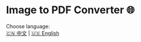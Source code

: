 # Image to PDF Converter 🌐

Choose language:  
[🇨🇳 中文](README.zh-CN.md) | [🇺🇸 English](README.en.md)

